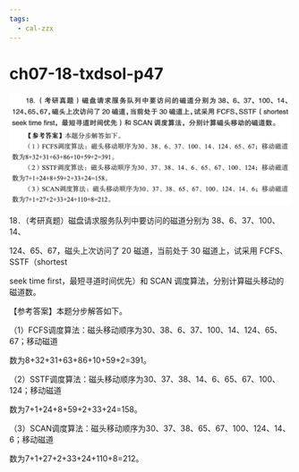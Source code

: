 ```yaml
---
tags:
  - cal-zzx
---
```


# ch07-18-txdsol-p47


![](assets/Pasted%20image%2020250529113152.png)

18．（考研真题）磁盘请求服务队列中要访问的磁道分别为 38、6、37、100、14、

124、65、67，磁头上次访问了 20 磁道，当前处于 30 磁道上，试采用 FCFS、SSTF（shortest

seek time first，最短寻道时间优先）和 SCAN 调度算法，分别计算磁头移动的磁道数。

【参考答案】本题分步解答如下。

（1）FCFS调度算法：磁头移动顺序为30、38、6、37、100、14、124、65、67；移动磁道

数为8+32+31+63+86+10+59+2=391。

（2）SSTF调度算法：磁头移动顺序为30、37、38、14、6、65、67、100、124；移动磁道

数为7+1+24+8+59+2+33+24=158。

（3）SCAN调度算法：磁头移动顺序为30、37、38、65、67、100、124、14、6；移动磁道

数为7+1+27+2+33+24+110+8=212。

